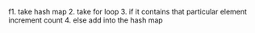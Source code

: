 f1. take hash map
2. take for loop
3. if it contains that particular element increment count
4. else add into the hash map